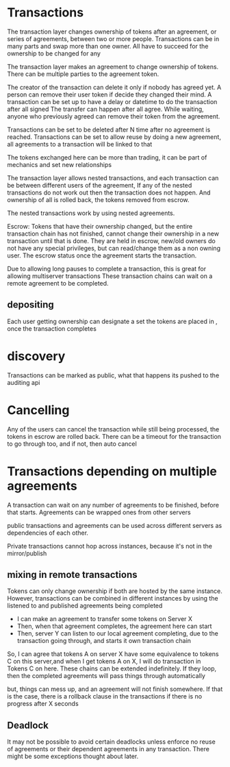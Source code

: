 # Transactions

The transaction layer changes ownership of tokens after an agreement, or series of agreements, between two or more people.
Transactions can be in many parts and swap more than one owner. All have to succeed for the ownership to be changed for any

The transaction layer makes an agreement to change ownership of tokens.
There can be multiple parties to the agreement token.


The creator of the transaction can delete it only if nobody has agreed yet.
A person can remove their user token if decide they changed their mind.
A transaction can be set up to have a delay or datetime to do the transaction after all signed
The transfer can happen after all agree.
While waiting, anyone who previously agreed can remove their token from the agreement.

Transactions can be set to be deleted after N time after no agreement is reached.
Transactions can be set to allow reuse by doing a new agreement, all agreements to a transaction will be linked to that


The tokens exchanged here can be more than trading, it can be part of mechanics and set new relationships

The transaction layer allows nested transactions, and each transaction can be between different users of the agreement,
If any of the nested transactions do not work out then the transaction does not happen.
And ownership of all is rolled back, the tokens removed from escrow.

The nested transactions work by using nested agreements.


Escrow: Tokens that have their ownership changed, but the entire transaction chain has not finished, cannot change their ownership in a new transaction until that is done.
They are held in escrow, new/old owners do not have any special privileges, but can read/change them as a non owning user.
The escrow status once the agreement starts the transaction.

Due to allowing long pauses to complete a transaction, this is great for allowing multiserver transactions
These transaction chains can wait on a remote agreement to be completed.

## depositing

Each user getting ownership can designate a set the tokens are placed in , once the transaction completes

# discovery

Transactions can be marked as public, what that happens its pushed to the auditing api

# Cancelling

Any of the users can cancel the transaction while still being processed, the tokens in escrow are rolled back.
There can be a timeout for the transaction to go through too, and if not, then auto cancel


# Transactions depending on multiple agreements

A transaction can wait on any number of agreements to be finished, before that starts. Agreements can be wrapped ones from other servers

public transactions and agreements can be used across different servers as dependencies of each other.

Private transactions cannot hop across instances, because it's not in the mirror/publish 


## mixing in remote transactions

Tokens can only change ownership if both are hosted by the same instance.
However, transactions can be combined in different instances by using the listened to and published agreements being completed

* I can make an agreement to transfer some tokens on Server X
* Then, when that agreement completes, the agreement here can start
* Then, server Y can listen to our local agreement completing, due to the transaction going through, and starts it own transaction chain

So, I can agree that tokens A on server X have some equivalence to tokens C on this server,and when I get tokens A on X, I will do transaction in Tokens C on here.
These chains can be extended indefinitely.
If they loop, then the completed agreements will pass things through automatically

but, things can mess up, and an agreement will not finish somewhere. If that is the case, there is a rollback clause in the transactions if there is no progress after X seconds


## Deadlock

It may not be possible to avoid certain deadlocks unless enforce no reuse of agreements or their dependent agreements in any transaction.
There might be some exceptions thought about later.





